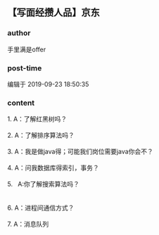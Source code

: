 ## 【写面经攒人品】京东
### author 
手里满是offer
### post-time 

编辑于  2019-09-23 18:50:35
### content 
<div class="post-topic-des nc-post-content">
 1. A：了解红黑树吗？
 <br/>
 <br/>
 2. A：了解排序算法吗？
 <br/>
 <br/>
 3. A：我是做java得；可能我们岗位需要java你会不？
 <br/>
 <br/>
 <div>
  4. A：问我数据库得索引，事务？
 </div>
 <div>
  <br/>
 </div>
 5.   A:你了解搜索算法吗？
 <br/>
 <br/>
 <br/>
 6. A：进程间通信方式？
 <br/>
 <div>
  <br/>
 </div>
 <div>
  7. A：消息队列
 </div>
</div>
